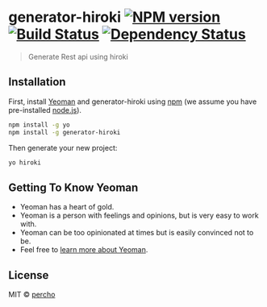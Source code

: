 # generator-hiroki [![NPM version][npm-image]][npm-url] [![Build Status][travis-image]][travis-url] [![Dependency Status][daviddm-image]][daviddm-url]
> Generate Rest api using hiroki

## Installation

First, install [Yeoman](http://yeoman.io) and generator-hiroki using [npm](https://www.npmjs.com/) (we assume you have pre-installed [node.js](https://nodejs.org/)).

```bash
npm install -g yo
npm install -g generator-hiroki
```

Then generate your new project:

```bash
yo hiroki
```

## Getting To Know Yeoman

 * Yeoman has a heart of gold.
 * Yeoman is a person with feelings and opinions, but is very easy to work with.
 * Yeoman can be too opinionated at times but is easily convinced not to be.
 * Feel free to [learn more about Yeoman](http://yeoman.io/).

## License

MIT © [percho]()


[npm-image]: https://badge.fury.io/js/generator-hiroki.svg
[npm-url]: https://npmjs.org/package/generator-hiroki
[travis-image]: https://travis-ci.org/ivanhuay/generator-hiroki.svg?branch=master
[travis-url]: https://travis-ci.org/ivanhuay/generator-hiroki
[daviddm-image]: https://david-dm.org/ivanhuay/generator-hiroki.svg?theme=shields.io
[daviddm-url]: https://david-dm.org/ivanhuay/generator-hiroki
